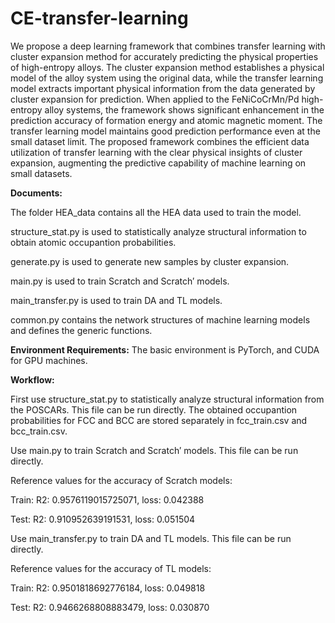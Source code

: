 # CE-transfer-learning
We propose a deep learning framework that combines transfer learning with cluster expansion method for accurately predicting the physical properties of high-entropy alloys. The cluster expansion method establishes a physical model of the alloy system using the original data, while the transfer learning model extracts important physical information from the data generated by cluster expansion for prediction. When applied to the FeNiCoCrMn/Pd high-entropy alloy systems, the framework shows significant enhancement in the prediction accuracy of formation energy and atomic magnetic moment. The transfer learning model maintains good prediction performance even at the small dataset limit. The proposed framework combines the efficient data utilization of transfer learning with the clear physical insights of cluster expansion, augmenting the predictive capability of machine learning on small datasets.

**Documents:** 

The folder HEA_data contains all the HEA data used to train the model.

structure_stat.py is used to statistically analyze structural information to obtain atomic occupantion probabilities. 

generate.py is used to generate new samples by cluster expansion.

main.py is used to train Scratch and Scratch′ models.

main_transfer.py is used to train DA and TL models.

common.py contains the network structures of machine learning models and defines the generic functions.

**Environment Requirements:**
The basic environment is PyTorch, and CUDA for GPU machines.

**Workflow:**

First use structure_stat.py to statistically analyze structural information from the POSCARs. This file can be run directly. The obtained occupantion probabilities for FCC and BCC are stored separately in fcc_train.csv and bcc_train.csv.

Use main.py to train Scratch and Scratch′ models. This file can be run directly.

Reference values for the accuracy of Scratch models: 

Train: R2: 0.9576119015725071, loss: 0.042388

Test: R2: 0.910952639191531, loss: 0.051504

Use main_transfer.py to train DA and TL models. This file can be run directly.

Reference values for the accuracy of TL models:

Train: R2: 0.9501818692776184, loss: 0.049818

Test: R2: 0.9466268808883479, loss: 0.030870
